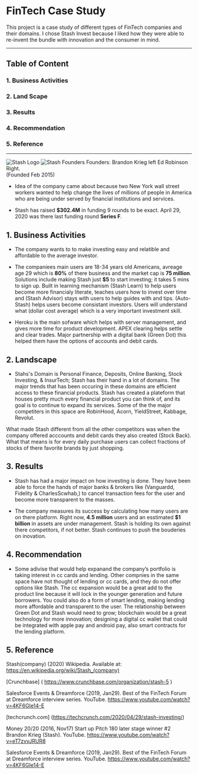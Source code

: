  # FinTech Case Study 
 This project is a case study of different types of FinTech companies and their domains. I chose Stash Invest because I liked how they were able to re-invent the bundle with innovation and the consumer in mind. 




___
## Table of Content 

### 1. Business Activities 
### 2. Land Scape 
### 3. Results
### 4. Recommendation
### 5. Reference
____



![Stash Logo](https://cdn.nerdwallet.com/investing/logos/Stash-Logo__Purple.png)
![Stash Founders](https://image.cnbcfm.com/api/v1/image/104032319-BrandonEdPhoto.jpg?v=1529472997&w=1400&h=950) 
Founders: Brandon Krieg left Ed Robinson Right.  
     (Founded Feb 2015) 

* Idea of the company came about because two New York wall street workers wanted to help change the lives of millions of people in America who are being under served by financial institutions and services.

* Stash has raised **$302.4M** in funding 9 rounds to be exact. April 29, 2020 was there last funding round **Series F**.

 



## 1. Business Activities 
* The company wants to to make investing easy and relatible and affordable to the average investor. 

* The companiees main users are 18-34 years old Americans, avreage age 29 which is **80%** of there business and the market cap is **75 million**. Solutions include making Stash just **$5** to start investing; it takes 5 mins to sign up. Built in learning mechanism (Stash Learn) to help users become more financialy literate, teaches users how to invest over time and (Stash Advisor) stays with users to help guides with and tips. (Auto-Stash) helps users become consistant investors.  Users will understand what (dollar cost average) which is a very important investment skill. 
 

* Heroku is the main sofware which helps with server management, and gives more time for product development. 
APEX clearing helps settle and clear trades. 
Major partnership with a digital bank (Green Dot) this helped them have the options of accounts and debit cards.



## 2. Landscape
 * Stahs's Domain is Personal Finance, Deposits, Online Banking, Stock Investing, & InsurTech; Stash has their hand in a lot of domains. The major trends that has been occuring in these domains are efficient access to these financial products. Stash has created a plateform that houses pretty much every financial product you can think of, and its goal is to continue to expand its services. Some of the the major competiters in this space are RobinHood, Acorn, YieldStreet, Kabbage, Revolut.
 
 What made Stash different from all the other competitors was when the company offered acccounts and debit cards they also created (Stock Back). What that means is for every daily purchase users can collect fractions of stocks of there favorite brands by just shopping.
  
  
  
  
  ## 3. Results 
 * Stash has had a major impact on how investing is done. They have been able to force the hands of major banks & brokers like (Vanguardd, Fidelity & CharlesScwhab,) to cancel transaction fees for the user and become more transparent to the masses.
 
*  The company measures its success by calculating how many users are on there platform. Right now, **4.5 million** users and an esstimated **$1 billion** in assets are under management.  Stash is holding its own against there competitors, if not better. Stash continues to push the bouderies on inovation. 



## 4. Recommendation
* Some adivise that would help expanand the company’s portfolio is taking interest in cc cards and lending. Other compnies in the same space have not thought of lending or cc cards, and they do not offer options like Stash. The cc expansion would be a great add to the product line because it will lock in the younger generation and future borrowers. You could also do a form of smart lending, making lending more affordable and transparent to the user. The relationship between Green Dot and Stash would need to grow; blockchain would be a great technology for more innovation; designing a digital  cc wallet that could be integrated with apple pay and android pay, also smart contracts for the lending platform.  


## 5. Reference

Stash(company) (2020) Wikipedia. Available at: https://en.wikipedia.org/wiki/Stash_(company)

[Crunchbase] ( https://www.crunchbase.com/organization/stash-5 )

Salesforce Events & Dreamforce (2019, Jan29). Best of the FinTech Forum at Dreamforce interview series. YouTube. https://www.youtube.com/watch?v=4KF6GIe14-E

[techcrunch.com] (https://techcrunch.com/2020/04/29/stash-investing/)

Money 20/20 (2016, Nov17) Start up Pitch 180 later stage winner #2 Brandon Krieg (Stash). YouTube. https://www.youtube.com/watch?v=eT7zvvJRUR8 

Salesforce Events & Dreamforce (2019, Jan29). Best of the FinTech Forum at Dreamforce interview series. YouTube. https://www.youtube.com/watch?v=4KF6GIe14-E




